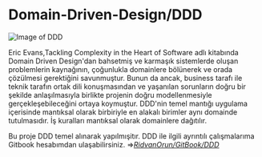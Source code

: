 # Domain-Driven-Design/DDD 

![Image of DDD](https://gblobscdn.gitbook.com/assets%2F-MRpQvkt_cZoERWOLez2%2F-MSyEepRHHQsQZHVovex%2F-MSyEm2U6nsFqGC4WKc7%2FDDDGithup.png?alt=media&token=5738b2b4-0fc0-430d-8b16-f30cdaa73182)
 
Eric Evans,Tackling Complexity in the Heart of Software adlı kitabında Domain Driven Design'dan bahsetmiş ve karmaşık sistemlerde oluşan problemlerin kaynağının, çoğunlukla domainlere bölünerek ve orada çözülmesi gerektiğini savunmuştur.  Bunun da ancak, business tarafı ile teknik tarafın ortak dili konuşmasından ve yaşanılan sorunların doğru bir şekilde anlaşılmasıyla birlikte projenin doğru modellenmesiyle gerçekleşebileceğini ortaya koymuştur. DDD'nin temel mantığı uygulama içerisinde mantıksal olarak birbiriyle en alakalı birimler aynı domainde tutulmasıdır. İş kuralları mantıksal olarak domainlere dağıtılır.


Bu proje DDD temel alınarak yapılmışitır. DDD ile ilgili ayrıntılı çalışmalarıma Gitbook hesabımdan ulaşabilirsiniz. =>[*RidvanOrun/GitBook/DDD*](https://ridvanorun.gitbook.io/ddd/)
